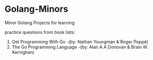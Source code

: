 # Golang-Minors
Minor Golang Projects for learning

practice questions from book lists:

1. Get Programming With Go -(by: Nathan Youngman & Roger Peppé)
2. The Go Programming Language -(by: Alan A.A Donovan & Brain W. Kernighan)
